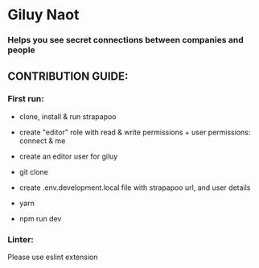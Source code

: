 # Giluy Naot

### Helps you see secret connections between companies and people

## CONTRIBUTION GUIDE:

### First run:

- clone, install & run strapapoo
- create "editor" role with read & write permissions + user permissions: connect & me
- create an editor user for giluy

- git clone
- create .env.development.local file with strapapoo url, and user details
- yarn
- npm run dev

### Linter:

Please use eslint extension
